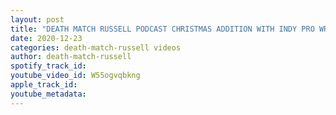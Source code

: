 ```yaml
---
layout: post
title: "DEATH MATCH RUSSELL PODCAST CHRISTMAS ADDITION WITH INDY PRO WRESTLER HAPPY HOUR DON’T MISS IT!"
date: 2020-12-23
categories: death-match-russell videos
author: death-match-russell
spotify_track_id: 
youtube_video_id: W55ogvqbkng
apple_track_id: 
youtube_metadata: 
---
```

